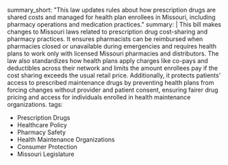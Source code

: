 summary_short: "This law updates rules about how prescription drugs are shared costs and managed for health plan enrollees in Missouri, including pharmacy operations and medication practices."
summary: |
  This bill makes changes to Missouri laws related to prescription drug cost-sharing and pharmacy practices. It ensures pharmacists can be reimbursed when pharmacies closed or unavailable during emergencies and requires health plans to work only with licensed Missouri pharmacies and distributors. The law also standardizes how health plans apply charges like co-pays and deductibles across their network and limits the amount enrollees pay if the cost sharing exceeds the usual retail price. Additionally, it protects patients’ access to prescribed maintenance drugs by preventing health plans from forcing changes without provider and patient consent, ensuring fairer drug pricing and access for individuals enrolled in health maintenance organizations.
tags:
  - Prescription Drugs
  - Healthcare Policy
  - Pharmacy Safety
  - Health Maintenance Organizations
  - Consumer Protection
  - Missouri Legislature
